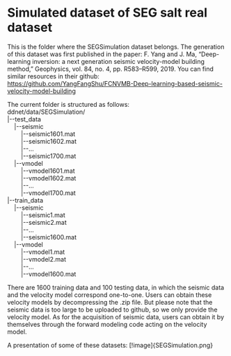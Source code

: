 # Simulated dataset of SEG salt real dataset
This is the folder where the SEGSimulation dataset belongs.
The generation of this dataset was first published in the paper: F. Yang and J. Ma, “Deep-learning inversion: a next generation seismic velocity-model building method,” Geophysics, vol. 84, no. 4, pp. R583–R599, 2019.
You can find similar resources in their github: https://github.com/YangFangShu/FCNVMB-Deep-learning-based-seismic-velocity-model-building

The current folder is structured as follows:  
ddnet/data/SEGSimulation/  
|--test_data  
&nbsp;&nbsp;&nbsp;&nbsp;|--seismic  
&nbsp;&nbsp;&nbsp;&nbsp;&nbsp;&nbsp;&nbsp;&nbsp;|--seismic1601.mat  
&nbsp;&nbsp;&nbsp;&nbsp;&nbsp;&nbsp;&nbsp;&nbsp;|--seismic1602.mat  
&nbsp;&nbsp;&nbsp;&nbsp;&nbsp;&nbsp;&nbsp;&nbsp;|--...  
&nbsp;&nbsp;&nbsp;&nbsp;&nbsp;&nbsp;&nbsp;&nbsp;|--seismic1700.mat  
&nbsp;&nbsp;&nbsp;&nbsp;|--vmodel  
&nbsp;&nbsp;&nbsp;&nbsp;&nbsp;&nbsp;&nbsp;&nbsp;|--vmodel1601.mat  
&nbsp;&nbsp;&nbsp;&nbsp;&nbsp;&nbsp;&nbsp;&nbsp;|--vmodel1602.mat  
&nbsp;&nbsp;&nbsp;&nbsp;&nbsp;&nbsp;&nbsp;&nbsp;|--...  
&nbsp;&nbsp;&nbsp;&nbsp;&nbsp;&nbsp;&nbsp;&nbsp;|--vmodel1700.mat  
|--train_data  
&nbsp;&nbsp;&nbsp;&nbsp;|--seismic  
&nbsp;&nbsp;&nbsp;&nbsp;&nbsp;&nbsp;&nbsp;&nbsp;|--seismic1.mat  
&nbsp;&nbsp;&nbsp;&nbsp;&nbsp;&nbsp;&nbsp;&nbsp;|--seismic2.mat  
&nbsp;&nbsp;&nbsp;&nbsp;&nbsp;&nbsp;&nbsp;&nbsp;|--...  
&nbsp;&nbsp;&nbsp;&nbsp;&nbsp;&nbsp;&nbsp;&nbsp;|--seismic1600.mat  
&nbsp;&nbsp;&nbsp;&nbsp;|--vmodel  
&nbsp;&nbsp;&nbsp;&nbsp;&nbsp;&nbsp;&nbsp;&nbsp;|--vmodel1.mat  
&nbsp;&nbsp;&nbsp;&nbsp;&nbsp;&nbsp;&nbsp;&nbsp;|--vmodel2.mat  
&nbsp;&nbsp;&nbsp;&nbsp;&nbsp;&nbsp;&nbsp;&nbsp;|--...  
&nbsp;&nbsp;&nbsp;&nbsp;&nbsp;&nbsp;&nbsp;&nbsp;|--vmodel1600.mat

There are 1600 training data and 100 testing data, in which the seismic data and the velocity model correspond one-to-one.
Users can obtain these velocity models by decompressing the .zip file.
But please note that the seismic data is too large to be uploaded to github, so we only provide the velocity model.
As for the acquisition of seismic data, users can obtain it by themselves through the forward modeling code acting on the velocity model.

A presentation of some of these datasets:
[!image]{SEGSimulation.png}
